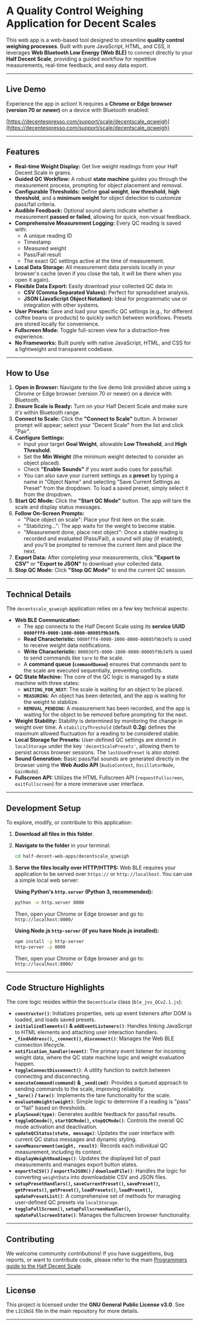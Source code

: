 # A Quality Control Weighing Application for Decent Scales

This web app is a web-based tool designed to streamline **quality control weighing processes**. Built with pure JavaScript, HTML, and CSS, it leverages **Web Bluetooth Low Energy (Web BLE)** to connect directly to your **Half Decent Scale**, providing a guided workflow for repetitive measurements, real-time feedback, and easy data export.

---

## Live Demo

Experience the app in action! It requires a **Chrome or Edge browser (version 70 or newer)** on a device with Bluetooth enabled:

[https://decentespresso.com/support/scale/decentscale_qcweigh](https://decentespresso.com/support/scale/decentscale_qcweigh)

---

## Features

* **Real-time Weight Display:** Get live weight readings from your Half Decent Scale in grams.
* **Guided QC Workflow:** A robust **state machine** guides you through the measurement process, prompting for object placement and removal.
* **Configurable Thresholds:** Define **goal weight**, **low threshold**, **high threshold**, and a **minimum weight** for object detection to customize pass/fail criteria.
* **Audible Feedback:** Optional sound alerts indicate whether a measurement **passed or failed**, allowing for quick, non-visual feedback.
* **Comprehensive Measurement Logging:** Every QC reading is saved with:
    * A unique reading ID
    * Timestamp
    * Measured weight
    * Pass/Fail result
    * The exact QC settings active at the time of measurement.
* **Local Data Storage:** All measurement data persists locally in your browser's cache (even if you close the tab, it will be there when you open it again).
* **Flexible Data Export:** Easily download your collected QC data in:
    * **CSV (Comma Separated Values):** Perfect for spreadsheet analysis.
    * **JSON (JavaScript Object Notation):** Ideal for programmatic use or integration with other systems.
* **User Presets:** Save and load your specific QC settings (e.g., for different coffee beans or products) to quickly switch between workflows. Presets are stored locally for convenience.
* **Fullscreen Mode:** Toggle full-screen view for a distraction-free experience.
* **No Frameworks:** Built purely with native JavaScript, HTML, and CSS for a lightweight and transparent codebase.

---

## How to Use

1.  **Open in Browser:** Navigate to the live demo link provided above using a Chrome or Edge browser (version 70 or newer) on a device with Bluetooth.
2.  **Ensure Scale is Ready:** Turn on your Half Decent Scale and make sure it's within Bluetooth range.
3.  **Connect to Scale:** Click the **"Connect to Scale"** button. A browser prompt will appear; select your "Decent Scale" from the list and click "Pair".
4.  **Configure Settings:**
    * Input your target **Goal Weight**, allowable **Low Threshold**, and **High Threshold**.
    * Set the **Min Weight** (the minimum weight detected to consider an object placed).
    * Check **"Enable Sounds"** if you want audio cues for pass/fail.
    * You can also save your current settings as a **preset** by typing a name in "Object Name" and selecting "Save Current Settings as Preset" from the dropdown. To load a saved preset, simply select it from the dropdown.
5.  **Start QC Mode:** Click the **"Start QC Mode"** button. The app will tare the scale and display status messages.
6.  **Follow On-Screen Prompts:**
    * "Place object on scale": Place your first item on the scale.
    * "Stabilizing...": The app waits for the weight to become stable.
    * "Measurement done, place next object": Once a stable reading is recorded and evaluated (Pass/Fail), a sound will play (if enabled), and you'll be prompted to remove the current item and place the next.
7.  **Export Data:** After completing your measurements, click **"Export to CSV"** or **"Export to JSON"** to download your collected data.
8.  **Stop QC Mode:** Click **"Stop QC Mode"** to end the current QC session.

---

## Technical Details

The `decentscale_qcweigh` application relies on a few key technical aspects:

* **Web BLE Communication:**
    * The app connects to the Half Decent Scale using its **service UUID `0000fff0-0000-1000-8000-00805f9b34fb`**.
    * **Read Characteristic:** `0000fff4-0000-1000-8000-00805f9b34fb` is used to receive weight data notifications.
    * **Write Characteristic:** `000036f5-0000-1000-8000-00805f9b34fb` is used to send commands like `tare` to the scale.
    * A **command queue (`commandQueue`)** ensures that commands sent to the scale are executed sequentially, preventing conflicts.
* **QC State Machine:** The core of the QC logic is managed by a state machine with three states:
    * **`WAITING_FOR_NEXT`**: The scale is waiting for an object to be placed.
    * **`MEASURING`**: An object has been detected, and the app is waiting for the weight to stabilize.
    * **`REMOVAL_PENDING`**: A measurement has been recorded, and the app is waiting for the object to be removed before prompting for the next.
* **Weight Stability:** Stability is determined by monitoring the change in weight over time. A `stabilityThreshold` (default **0.2g**) defines the maximum allowed fluctuation for a reading to be considered stable.
* **Local Storage for Presets:** User-defined QC settings are stored in `localStorage` under the key `'decentScalePresets'`, allowing them to persist across browser sessions. The `lastUsedPreset` is also stored.
* **Sound Generation:** Basic pass/fail sounds are generated directly in the browser using the **Web Audio API** (`AudioContext`, `OscillatorNode`, `GainNode`).
* **Fullscreen API:** Utilizes the HTML Fullscreen API (`requestFullscreen`, `exitFullscreen`) for a more immersive user interface.

---

## Development Setup

To explore, modify, or contribute to this application:

1.  **Download all files in this folder**.
2.  **Navigate to the folder** in your terminal:

    ```bash
    cd half-decent-web-apps/decentscale_qcweigh
    ```

3.  **Serve the files locally over HTTP/HTTPS:**
    Web BLE requires your application to be served over `https://` or `http://localhost`. You can use a simple local web server:

    **Using Python's `http.server` (Python 3, recommended):**

    ```bash
    python -m http.server 8000
    ```

    Then, open your Chrome or Edge browser and go to: `http://localhost:8000/`

    **Using Node.js `http-server` (if you have Node.js installed):**

    ```bash
    npm install -g http-server
    http-server -p 8000
    ```

    Then, open your Chrome or Edge browser and go to: `http://localhost:8000/`

---

## Code Structure Highlights

The core logic resides within the `DecentScale` class (`ble_jvs_QCv2.1.js`):

* **`constructor()`**: Initializes properties, sets up event listeners after DOM is loaded, and loads saved presets.
* **`initializeElements()` & `addEventListeners()`**: Handles linking JavaScript to HTML elements and attaching user interaction handlers.
* **`_findAddress()`, `_connect()`, `disconnect()`**: Manages the Web BLE connection lifecycle.
* **`notification_handler(event)`**: The primary event listener for incoming weight data, where the QC state machine logic and weight evaluation happen.
* **`toggleConnectDisconnect()`**: A utility function to switch between connecting and disconnecting.
* **`executeCommand(command)` & `_send(cmd)`**: Provides a queued approach to sending commands to the scale, improving reliability.
* **`_tare()` / `tare()`**: Implements the tare functionality for the scale.
* **`evaluateWeight(weight)`**: Simple logic to determine if a reading is "pass" or "fail" based on thresholds.
* **`playSound(type)`**: Generates audible feedback for pass/fail results.
* **`toggleQCmode()`, `startQCMode()`, `stopQCMode()`**: Controls the overall QC mode activation and deactivation.
* **`updateQCStatus(state, message)`**: Updates the user interface with current QC status messages and dynamic styling.
* **`saveMeasurement(weight, result)`**: Records each individual QC measurement, including its context.
* **`displayWeightReadings()`**: Updates the displayed list of past measurements and manages export button states.
* **`exportToCSV()` / `exportToJSON()` / `downloadFile()`**: Handles the logic for converting `weightData` into downloadable CSV and JSON files.
* **`setupPresetHandlers()`, `saveCurrentPreset()`, `savePreset()`, `getPresets()`, `getPreset()`, `loadPresets()`, `loadPreset()`, `updatePresetList()`**: A comprehensive set of methods for managing user-defined QC presets via `localStorage`.
* **`toggleFullScreen()`, `setupFullscreenHandler()`, `updateFullscreenState()`**: Manages the fullscreen browser functionality.

---

## Contributing

We welcome community contributions! If you have suggestions, bug reports, or want to contribute code, please refer to the main [Programmers guide to the Half Decent Scale](https://decentespresso.com/docs/programmers_guide_to_the_half_decent_scale).


---

## License

This project is licensed under the **GNU General Public License v3.0**. See the `LICENSE` file in the main repository for more details.

---
